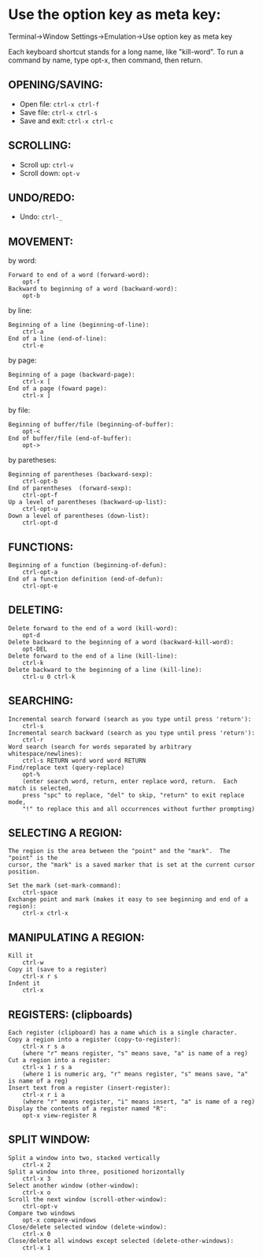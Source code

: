# Use the option key as meta key:

Terminal->Window Settings->Emulation->Use option key as meta key

Each keyboard shortcut stands for a long name, like "kill-word".
To run a command by name, type opt-x, then command, then return.

## OPENING/SAVING:

* Open file:      `ctrl-x ctrl-f`
* Save file:      `ctrl-x ctrl-s`
* Save and exit:  `ctrl-x ctrl-c`

## SCROLLING:

* Scroll up:      `ctrl-v`
* Scroll down:    `opt-v`

## UNDO/REDO:

* Undo:           `ctrl-_`


## MOVEMENT:

by word:

    Forward to end of a word (forward-word):
        opt-f
    Backward to beginning of a word (backward-word):
        opt-b

by line:

    Beginning of a line (beginning-of-line):
        ctrl-a
    End of a line (end-of-line):
        ctrl-e

by page:

    Beginning of a page (backward-page):
        ctrl-x [
    End of a page (foward page):
        ctrl-x ]

by file:

    Beginning of buffer/file (beginning-of-buffer):
        opt-<
    End of buffer/file (end-of-buffer):
        opt->

by paretheses:

    Beginning of parentheses (backward-sexp):
        ctrl-opt-b
    End of parentheses  (forward-sexp):
        ctrl-opt-f
    Up a level of parentheses (backward-up-list):
        ctrl-opt-u
    Down a level of parentheses (down-list):
        ctrl-opt-d

## FUNCTIONS:

    Beginning of a function (beginning-of-defun):
        ctrl-opt-a
    End of a function definition (end-of-defun):
        ctrl-opt-e

## DELETING:

    Delete forward to the end of a word (kill-word):
        opt-d
    Delete backward to the beginning of a word (backward-kill-word):
        opt-DEL
    Delete forward to the end of a line (kill-line):
        ctrl-k
    Delete backward to the beginning of a line (kill-line):
        ctrl-u 0 ctrl-k
    
## SEARCHING:

    Incremental search forward (search as you type until press 'return'):
        ctrl-s
    Incremental search backward (search as you type until press 'return'):
        ctrl-r
    Word search (search for words separated by arbitrary whitespace/newlines):
        ctrl-s RETURN word word word RETURN
    Find/replace text (query-replace)
        opt-%
        (enter search word, return, enter replace word, return.  Each match is selected,
        press "spc" to replace, "del" to skip, "return" to exit replace mode,
        "!" to replace this and all occurrences without further prompting)
    
## SELECTING A REGION:

    The region is the area between the "point" and the "mark".  The "point" is the
    cursor, the "mark" is a saved marker that is set at the current cursor position.
    
    Set the mark (set-mark-command):
        ctrl-space
    Exchange point and mark (makes it easy to see beginning and end of a region):
        ctrl-x ctrl-x
        
## MANIPULATING A REGION:

    Kill it
        ctrl-w
    Copy it (save to a register)
        ctrl-x r s
    Indent it
        ctrl-x 
    
## REGISTERS: (clipboards)

    Each register (clipboard) has a name which is a single character.
    Copy a region into a register (copy-to-register):
        ctrl-x r s a
        (where "r" means register, "s" means save, "a" is name of a reg)
    Cut a region into a register:
        ctrl-x 1 r s a
        (where 1 is numeric arg, "r" means register, "s" means save, "a" is name of a reg)
    Insert text from a register (insert-register):
        ctrl-x r i a
        (where "r" means register, "i" means insert, "a" is name of a reg)
    Display the contents of a register named "R":
        opt-x view-register R
    
## SPLIT WINDOW:

    Split a window into two, stacked vertically
        ctrl-x 2
    Split a window into three, positioned horizontally
        ctrl-x 3
    Select another window (other-window):
        ctrl-x o
    Scroll the next window (scroll-other-window):
        ctrl-opt-v
    Compare two windows
        opt-x compare-windows
    Close/delete selected window (delete-window):
        ctrl-x 0
    Close/delete all windows except selected (delete-other-windows):
        ctrl-x 1